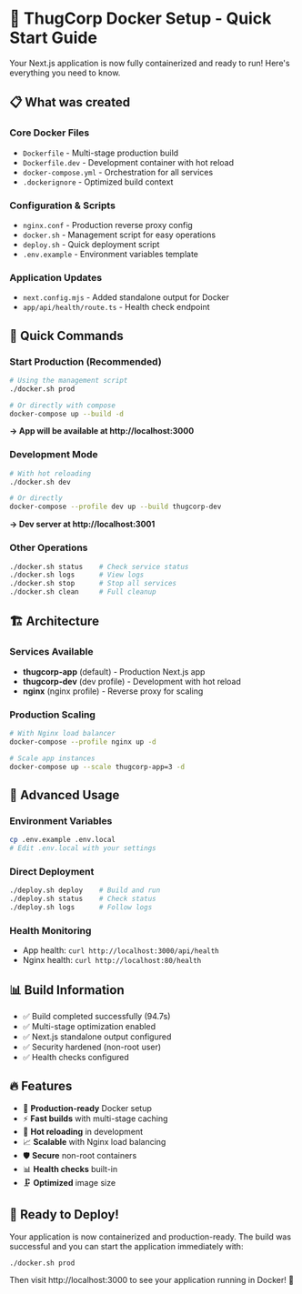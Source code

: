 # 🚀 ThugCorp Docker Setup - Quick Start Guide

Your Next.js application is now fully containerized and ready to run! Here's everything you need to know.

## 📋 What was created

### Core Docker Files
- `Dockerfile` - Multi-stage production build
- `Dockerfile.dev` - Development container with hot reload
- `docker-compose.yml` - Orchestration for all services
- `.dockerignore` - Optimized build context

### Configuration & Scripts
- `nginx.conf` - Production reverse proxy config
- `docker.sh` - Management script for easy operations
- `deploy.sh` - Quick deployment script
- `.env.example` - Environment variables template

### Application Updates
- `next.config.mjs` - Added standalone output for Docker
- `app/api/health/route.ts` - Health check endpoint

## 🎯 Quick Commands

### Start Production (Recommended)
```bash
# Using the management script
./docker.sh prod

# Or directly with compose
docker-compose up --build -d
```
**→ App will be available at http://localhost:3000**

### Development Mode
```bash
# With hot reloading
./docker.sh dev

# Or directly
docker-compose --profile dev up --build thugcorp-dev
```
**→ Dev server at http://localhost:3001**

### Other Operations
```bash
./docker.sh status    # Check service status
./docker.sh logs      # View logs
./docker.sh stop      # Stop all services
./docker.sh clean     # Full cleanup
```

## 🏗️ Architecture

### Services Available
- **thugcorp-app** (default) - Production Next.js app
- **thugcorp-dev** (dev profile) - Development with hot reload
- **nginx** (nginx profile) - Reverse proxy for scaling

### Production Scaling
```bash
# With Nginx load balancer
docker-compose --profile nginx up -d

# Scale app instances
docker-compose up --scale thugcorp-app=3 -d
```

## 🔧 Advanced Usage

### Environment Variables
```bash
cp .env.example .env.local
# Edit .env.local with your settings
```

### Direct Deployment
```bash
./deploy.sh deploy    # Build and run
./deploy.sh status    # Check status
./deploy.sh logs      # Follow logs
```

### Health Monitoring
- App health: `curl http://localhost:3000/api/health`
- Nginx health: `curl http://localhost:80/health`

## 📊 Build Information
- ✅ Build completed successfully (94.7s)
- ✅ Multi-stage optimization enabled
- ✅ Next.js standalone output configured
- ✅ Security hardened (non-root user)
- ✅ Health checks configured

## 🔥 Features
- 🐳 **Production-ready** Docker setup
- ⚡ **Fast builds** with multi-stage caching
- 🔄 **Hot reloading** in development
- 📈 **Scalable** with Nginx load balancing
- 🛡️ **Secure** non-root containers
- 📊 **Health checks** built-in
- 🗜️ **Optimized** image size

## 🚀 Ready to Deploy!

Your application is now containerized and production-ready. The build was successful and you can start the application immediately with:

```bash
./docker.sh prod
```

Then visit http://localhost:3000 to see your application running in Docker! 🎉
